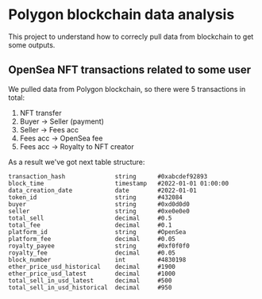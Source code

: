 # Polygon blockchain data analysis
This project to understand how to correcly pull data from blockchain to get some outputs. 

## OpenSea NFT transactions related to some user
We pulled data from Polygon blockchain, so there were 5 transactions in total:
1. NFT transfer
2. Buyer -> Seller (payment)
3. Seller -> Fees acc
4. Fees acc -> OpenSea fee
5. Fees acc -> Royalty to NFT creator

As a result we've got next table structure:
```{SQL}
transaction_hash              string      #0xabcdef92893
block_time                    timestamp   #2022-01-01 01:00:00
data_creation_date            date        #2022-01-01
token_id                      string      #432084
buyer                         string      #0xd0d0d0
seller                        string      #0xe0e0e0
total_sell                    decimal     #0.5
total_fee                     decimal     #0.1
platform_id                   string      #OpenSea
platform_fee                  decimal     #0.05
royalty_payee                 string      #0xf0f0f0
royalty_fee                   decimal     #0.05
block_number                  int         #4830198
ether_price_usd_historical    decimal     #1900
ether_price_usd_latest        decimal     #1000
total_sell_in_usd_latest      decimal     #500
total_sell_in_usd_historical  decimal     #950
```
